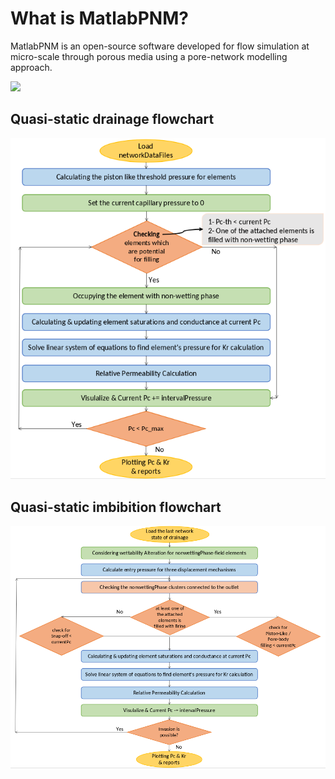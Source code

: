 # What is MatlabPNM?

MatlabPNM is an open-source software developed for flow simulation at micro-scale through porous media using a pore-network modelling approach. 

<img src="./results/PNM.gif">

## Quasi-static drainage flowchart

<img src="./results/drain.png">


## Quasi-static imbibition flowchart
<img src="./results/imb.png">
